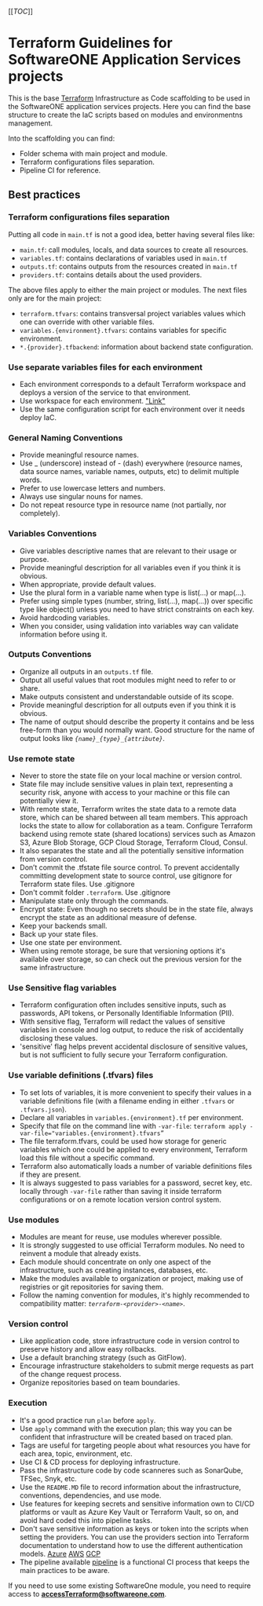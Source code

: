 [[_TOC_]]

# Terraform Guidelines for SoftwareONE Application Services projects

This is the base [Terraform](https://www.terraform.io/) Infrastructure as Code scaffolding to be used in the SoftwareONE application services projects. Here you can find the base structure to create the IaC scripts based on modules and environmentns management.
>
Into the scaffolding you can find:
* Folder schema with main project and module.
* Terraform configurations files separation.
* Pipeline CI for reference.

>
## Best practices
>
### Terraform configurations files separation
Putting all code in `main.tf` is not a good idea, better having several files like:
>
  * `main.tf`: call modules, locals, and data sources to create all resources.
  * `variables.tf`: contains declarations of variables used in `main.tf`
  * `outputs.tf`: contains outputs from the resources created in `main.tf`
  * `providers.tf`: contains details about the used providers.
>
The above files apply to either the main project or modules. The next files only are for the main project:
>
  * `terraform.tfvars`: contains transversal project variables values which one can override with other variable files.
  * `variables.{environment}.tfvars`: contains variables for specific environment.
  * `*.{provider}.tfbackend`: information about backend state configuration.

### Use separate variables files for each environment

* Each environment corresponds to a default Terraform workspace and deploys a version of the service to that environment.
* Use workspace for each environment. ["Link"](https://www.terraform.io/language/state/workspaces)
* Use the same configuration script for each environment over it needs deploy IaC.


### General Naming Conventions
* Provide meaningful resource names.
* Use _ (underscore) instead of - (dash) everywhere (resource names, data source names, variable names, outputs, etc) to delimit multiple words.
* Prefer to use lowercase letters and numbers.
* Always use singular nouns for names.
* Do not repeat resource type in resource name (not partially, nor completely).

### Variables Conventions
* Give variables descriptive names that are relevant to their usage or purpose.
* Provide meaningful description for all variables even if you think it is obvious.
* When appropriate, provide default values.
* Use the plural form in a variable name when type is list(...) or map(...).
* Prefer using simple types (number, string, list(...), map(...)) over specific type like object() unless you need to have strict constraints on each key.
* Avoid hardcoding variables.
* When you consider, using validation into variables way can validate information before using it.

### Outputs Conventions
* Organize all outputs in an `outputs.tf` file.
* Output all useful values that root modules might need to refer to or share.
* Make outputs consistent and understandable outside of its scope.
* Provide meaningful description for all outputs even if you think it is obvious.
* The name of output should describe the property it contains and be less free-form than you would normally want. Good structure for the name of output looks like *`{name}_{type}_{attribute}`*.
>
### Use remote state
* Never to store the state file on your local machine or version control.
* State file may include sensitive values in plain text, representing a security risk, anyone with access to your machine or this file can potentially view it.
* With remote state, Terraform writes the state data to a remote data store, which can be shared between all team members. This approach locks the state to allow for collaboration as a team.
Configure Terraform backend using remote state (shared locations) services such as Amazon S3, Azure Blob Storage, GCP Cloud Storage, Terraform Cloud, Consul.
* It also separates the state and all the potentially sensitive information from version control.
* Don’t commit the .tfstate file source control. To prevent accidentally committing development state to source control, use gitignore for Terraform state files. Use .gitignore
* Don't commit folder `.terraform`. Use .gitignore
* Manipulate state only through the commands.
* Encrypt state: Even though no secrets should be in the state file, always encrypt the state as an additional measure of defense.
* Keep your backends small.
* Back up your state files.
* Use one state per environment.
* When using remote storage, be sure that versioning options it's available over storage, so can check out the previous version for the same infrastructure.

### Use Sensitive flag variables
* Terraform configuration often includes sensitive inputs, such as passwords, API tokens, or Personally Identifiable Information (PII).
* With sensitive flag, Terraform will redact the values of sensitive variables in console and log output, to reduce the risk of accidentally disclosing these values.
* 'sensitive' flag helps prevent accidental disclosure of sensitive values, but is not sufficient to fully secure your Terraform configuration.
>
### Use variable definitions (.tfvars) files
* To set lots of variables, it is more convenient to specify their values in a variable definitions file (with a filename ending in either `.tfvars` or `.tfvars.json`).
* Declare all variables in `variables.{environment}.tf` per environment.
* Specify that file on the command line with `-var-file`: `terraform apply -var-file="variables.{environment}.tfvars”`
* The file terraform.tfvars, could be used how storage for generic variables which one could be applied to every environment, Terraform load this file without a specific command.
* Terraform also automatically loads a number of variable definitions files if they are present.
* It is always suggested to pass variables for a password, secret key, etc. locally through `-var-file` rather than saving it inside terraform configurations or on a remote location version control system.

>
### Use modules
* Modules are meant for reuse, use modules wherever possible.
* It is strongly suggested to use official Terraform modules. No need to reinvent a module that already exists.
* Each module should concentrate on only one aspect of the infrastructure, such as creating instances, databases, etc.
* Make the modules available to organization or project, making use of registries or git repositories for saving them.
* Follow the naming convention for modules, it's highly recommended to compatibility matter: *`terraform-<provider>-<name>`*.
>
### Version control
* Like application code, store infrastructure code in version control to preserve history and allow easy rollbacks.
* Use a default branching strategy (such as GitFlow).
* Encourage infrastructure stakeholders to submit merge requests as part of the change request process.
* Organize repositories based on team boundaries.
>
### Execution
* It's a good practice run `plan` before `apply`.
* Use `apply` command with the execution plan; this way you can be confident that infrastructure will be created based on traced plan.
* Tags are useful for targeting people about what resources you have for each area, topic, environment, etc.
* Use CI & CD process for deploying infrastructure.
* Pass the infrastructure code by code scanneres such as SonarQube, TFSec, Snyk, etc.
* Use the `README.MD` file to record information about the infrastructure, conventions, dependencies, and use mode.
* Use features for keeping secrets and sensitive information own to CI/CD platforms or vault as Azure Key Vault or Terraform Vault, so on, and avoid hard coded this into pipeline tasks.
* Don't save sensitive information as keys or token into the scripts when setting the providers. You can use the providers section into Terraform documentation to understand how to use the different authentication models. [Azure](https://www.terraform.io/language/settings/backends/azurerm) [AWS](https://registry.terraform.io/providers/hashicorp/aws/latest/docs#authentication-and-configuration) [GCP](https://registry.terraform.io/providers/hashicorp/google/latest/docs/guides/provider_reference#authentication)
* The pipeline available [pipeline](./pipeline/test-terraform-infracost-tfsec.yml) is a functional CI process that keeps the main practices to be aware.
>
>
If you need to use some existing SoftwareOne module, you need to require access to **accessTerraform@softwareone.com**.
